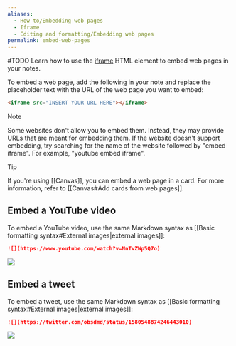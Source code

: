 ```yaml
---
aliases:
  - How to/Embedding web pages
  - Iframe
  - Editing and formatting/Embedding web pages
permalink: embed-web-pages
---
```

#TODO
Learn how to use the [iframe](https://developer.mozilla.org/en-US/docs/Web/HTML/Element/iframe) HTML element to embed web pages in your notes.

To embed a web page, add the following in your note and replace the placeholder text with the URL of the web page you want to embed:

```html
<iframe src="INSERT YOUR URL HERE"></iframe>
```

> [!note]
> Some websites don't allow you to embed them. Instead, they may provide URLs that are meant for embedding them. If the website doesn't support embedding, try searching for the name of the website followed by "embed iframe". For example, "youtube embed iframe".

> [!tip]
> If you're using [[Canvas]], you can embed a web page in a card. For more information, refer to [[Canvas#Add cards from web pages]].

## Embed a YouTube video

To embed a YouTube video, use the same Markdown syntax as [[Basic formatting syntax#External images|external images]]:

```md
![](https://www.youtube.com/watch?v=NnTvZWp5Q7o)
```

![](https://www.youtube.com/watch?v=NnTvZWp5Q7o)

## Embed a tweet

To embed a tweet, use the same Markdown syntax as [[Basic formatting syntax#External images|external images]]:

```md
![](https://twitter.com/obsdmd/status/1580548874246443010)
```

![](https://twitter.com/obsdmd/status/1580548874246443010)
